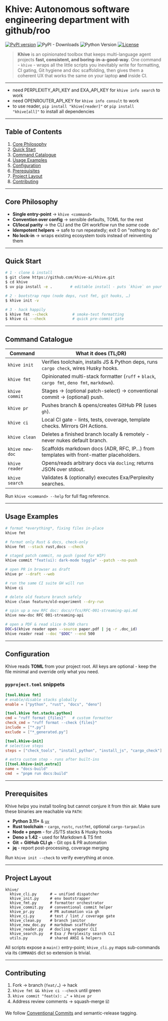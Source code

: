 # Khive: Autonomous software engineering department with github/roo

[![PyPI version](https://img.shields.io/pypi/v/khive.svg)](https://pypi.org/project/khive/)
![PyPI - Downloads](https://img.shields.io/pypi/dm/khive?color=blue)
![Python Version](https://img.shields.io/badge/python-3.10%2B-blue)
[![License](https://img.shields.io/badge/license-Apache--2.0-brightgreen.svg)](LICENSE)

> **Khive** is an opinionated toolbox that keeps multi-language agent projects
> **fast, consistent, and boring-in-a-good-way**. One command - `khive` - wraps
> all the little scripts you inevitably write for formatting, CI gating, Git
> hygiene and doc scaffolding, then gives them a coherent UX that works the same
> on your laptop **and** inside CI.

---

- need PERPLEXITY_API_KEY and EXA_API_KEY for `khive info search` to work
- need OPENROUTER_API_KEY for `khive info consult` to work
- to use reader, `pip install "khive[reader]"` or `pip install "khive[all]"` to
  install all dependencies

---

## Table of Contents

1. [Core Philosophy](#core-philosophy)
2. [Quick Start](#quick-start)
3. [Command Catalogue](#command-catalogue)
4. [Usage Examples](#usage-examples)
5. [Configuration](#configuration)
6. [Prerequisites](#prerequisites)
7. [Project Layout](#project-layout)
8. [Contributing](#contributing)

---

## Core Philosophy

- **Single entry-point** → `khive <command>`
- **Convention over config** → sensible defaults, TOML for the rest
- **CI/local parity** → the CLI and the GH workflow run the _same_ code
- **Idempotent helpers** → safe to run repeatedly; exit 0 on "nothing to do"
- **No lock-in** → wraps existing ecosystem tools instead of reinventing them

---

## Quick Start

```bash
# 1 · clone & install
$ git clone https://github.com/khive-ai/khive.git
$ cd khive
$ uv pip install -e .        # editable install - puts `khive` on your PATH

# 2 · bootstrap repo (node deps, rust fmt, git hooks, …)
$ khive init -v

# 3 · hack happily
$ khive fmt --check           # smoke-test formatting
$ khive ci --check            # quick pre-commit gate
```

---

## Command Catalogue

| Command         | What it does (TL;DR)                                                                       |
| --------------- | ------------------------------------------------------------------------------------------ |
| `khive init`    | Verifies toolchain, installs JS & Python deps, runs `cargo check`, wires Husky hooks.      |
| `khive fmt`     | Opinionated multi-stack formatter (`ruff` + `black`, `cargo fmt`, `deno fmt`, `markdown`). |
| `khive commit`  | Stages → (optional patch-select) → conventional commit → (optional) push.                  |
| `khive pr`      | Pushes branch & opens/creates GitHub PR (uses `gh`).                                       |
| `khive ci`      | Local CI gate - lints, tests, coverage, template checks. Mirrors GH Actions.               |
| `khive clean`   | Deletes a finished branch locally & remotely - never nukes default branch.                 |
| `khive new-doc` | Scaffolds markdown docs (ADR, RFC, IP…) from templates with front-matter placeholders.     |
| `khive reader`  | Opens/reads arbitrary docs via `docling`; returns JSON over stdout.                        |
| `khive search`  | Validates & (optionally) executes Exa/Perplexity searches.                                 |

Run `khive <command> --help` for full flag reference.

---

## Usage Examples

```bash
# format *everything*, fixing files in-place
khive fmt

# format only Rust & docs, check-only
khive fmt --stack rust,docs --check

# staged patch commit, no push (good for WIP)
khive commit "feat(ui): dark-mode toggle" --patch --no-push

# open PR in browser as draft
khive pr --draft --web

# run the same CI suite GH will run
khive ci

# delete old feature branch safely
khive clean feature/old-experiment --dry-run

# spin up a new RFC doc: docs/rfcs/RFC-001-streaming-api.md
khive new-doc RFC 001-streaming-api

# open a PDF & read slice 0-500 chars
DOC=$(khive reader open --source paper.pdf | jq -r .doc_id)
khive reader read --doc "$DOC" --end 500
```

---

## Configuration

Khive reads **TOML** from your project root. All keys are optional - keep the
file minimal and override only what you need.

### `pyproject.toml` snippets

```toml
[tool.khive fmt]
# enable/disable stacks globally
enable = ["python", "rust", "docs", "deno"]

[tool.khive fmt.stacks.python]
cmd = "ruff format {files}"   # custom formatter
check_cmd = "ruff format --check {files}"
include = ["*.py"]
exclude = ["*_generated.py"]
```

```toml
[tool.khive-init]
# selective steps
steps = ["check_tools", "install_python", "install_js", "cargo_check"]

# extra custom step - runs after built-ins
[[tool.khive-init.extra]]
name = "docs-build"
cmd  = "pnpm run docs:build"
```

---

## Prerequisites

Khive _helps_ you install tooling but cannot conjure it from thin air. Make sure
these binaries are reachable via `PATH`:

- **Python 3.11+** & [`uv`](https://github.com/astral-sh/uv)
- **Rust toolchain** - `cargo`, `rustc`, `rustfmt`, optional `cargo-tarpaulin`
- **Node + pnpm** - for JS/TS stacks & Husky hooks
- **Deno ≥ 1.42** - used for Markdown & TS fmt
- **Git** + **GitHub CLI `gh`** - Git ops & PR automation
- **jq** - report post-processing, coverage merging

Run `khive init --check` to verify everything at once.

---

## Project Layout

```
khive/
  khive_cli.py      # ← unified dispatcher
  khive_init.py     # env bootstrapper
  khive_fmt.py      # formatter orchestrator
  khive_commit.py   # conventional commit helper
  khive_pr.py       # PR automation via gh
  khive_ci.py       # test / lint / coverage gate
  khive_clean.py    # branch janitor
  khive_new_doc.py  # markdown scaffolder
  khive_reader.py   # docling wrapper CLI
  khive_search.py   # Exa / Perplexity search CLI
  utils.py          # shared ANSI & helpers
```

All scripts expose a `main()` entry-point; `khive_cli.py` maps sub-commands via
its `COMMANDS` dict so extension is trivial.

---

## Contributing

1. Fork → branch (`feat/…`) → hack
2. `khive fmt && khive ci --check` until green
3. `khive commit "feat(x): …"` + `khive pr`
4. Address review comments → squash-merge ☑️

We follow [Conventional Commits](https://www.conventionalcommits.org/) and
semantic-release tagging.
